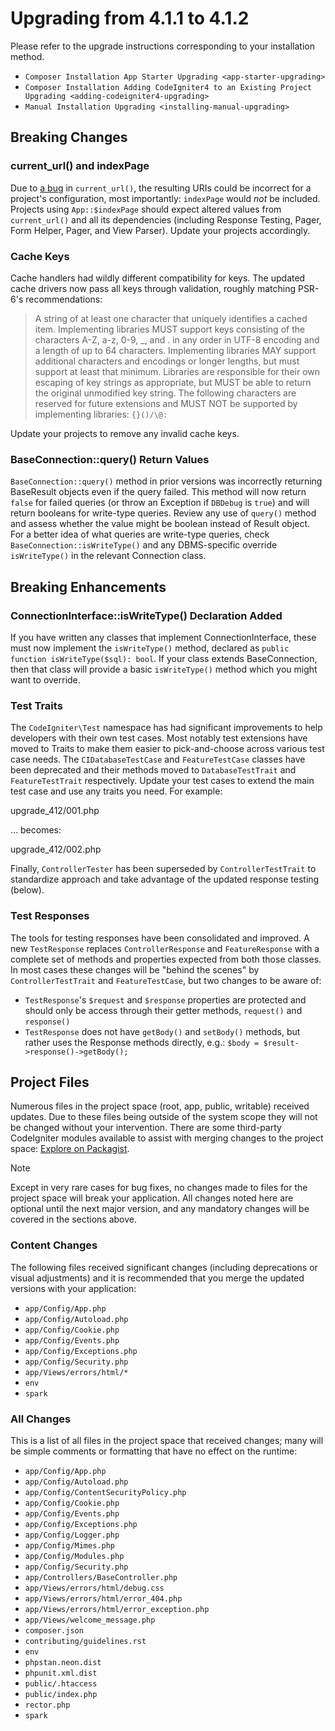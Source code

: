 # Upgrading from 4.1.1 to 4.1.2

Please refer to the upgrade instructions corresponding to your
installation method.

- `Composer Installation App Starter Upgrading <app-starter-upgrading>`
- `Composer Installation Adding CodeIgniter4 to an Existing Project Upgrading <adding-codeigniter4-upgrading>`
- `Manual Installation Upgrading <installing-manual-upgrading>`

<div class="contents" local="" depth="2">

</div>

## Breaking Changes

### current_url() and indexPage

Due to [a bug](https://github.com/codeigniter4/CodeIgniter4/issues/4116)
in `current_url()`, the resulting URIs could be incorrect for a
project's configuration, most importantly: `indexPage` would *not* be
included. Projects using `App::$indexPage` should expect altered values
from `current_url()` and all its dependencies (including Response
Testing, Pager, Form Helper, Pager, and View Parser). Update your
projects accordingly.

### Cache Keys

Cache handlers had wildly different compatibility for keys. The updated
cache drivers now pass all keys through validation, roughly matching
PSR-6's recommendations:

> A string of at least one character that uniquely identifies a cached
> item. Implementing libraries MUST support keys consisting of the
> characters A-Z, a-z, 0-9, \_, and . in any order in UTF-8 encoding and
> a length of up to 64 characters. Implementing libraries MAY support
> additional characters and encodings or longer lengths, but must
> support at least that minimum. Libraries are responsible for their own
> escaping of key strings as appropriate, but MUST be able to return the
> original unmodified key string. The following characters are reserved
> for future extensions and MUST NOT be supported by implementing
> libraries: `{}()/\@:`

Update your projects to remove any invalid cache keys.

### BaseConnection::query() Return Values

`BaseConnection::query()` method in prior versions was incorrectly
returning BaseResult objects even if the query failed. This method will
now return `false` for failed queries (or throw an Exception if
`DBDebug` is `true`) and will return booleans for write-type queries.
Review any use of `query()` method and assess whether the value might be
boolean instead of Result object. For a better idea of what queries are
write-type queries, check `BaseConnection::isWriteType()` and any
DBMS-specific override `isWriteType()` in the relevant Connection class.

## Breaking Enhancements

### ConnectionInterface::isWriteType() Declaration Added

If you have written any classes that implement ConnectionInterface,
these must now implement the `isWriteType()` method, declared as
`public function isWriteType($sql): bool`. If your class extends
BaseConnection, then that class will provide a basic `isWriteType()`
method which you might want to override.

### Test Traits

The `CodeIgniter\Test` namespace has had significant improvements to
help developers with their own test cases. Most notably test extensions
have moved to Traits to make them easier to pick-and-choose across
various test case needs. The `CIDatabaseTestCase` and `FeatureTestCase`
classes have been deprecated and their methods moved to
`DatabaseTestTrait` and `FeatureTestTrait` respectively. Update your
test cases to extend the main test case and use any traits you need. For
example:

<div class="literalinclude">

upgrade_412/001.php

</div>

... becomes:

<div class="literalinclude">

upgrade_412/002.php

</div>

Finally, `ControllerTester` has been superseded by `ControllerTestTrait`
to standardize approach and take advantage of the updated response
testing (below).

### Test Responses

The tools for testing responses have been consolidated and improved. A
new `TestResponse` replaces `ControllerResponse` and `FeatureResponse`
with a complete set of methods and properties expected from both those
classes. In most cases these changes will be "behind the scenes" by
`ControllerTestTrait` and `FeatureTestCase`, but two changes to be aware
of:

- `TestResponse`'s `$request` and `$response` properties are protected
  and should only be access through their getter methods, `request()`
  and `response()`
- `TestResponse` does not have `getBody()` and `setBody()` methods, but
  rather uses the Response methods directly, e.g.:
  `$body = $result->response()->getBody();`

## Project Files

Numerous files in the project space (root, app, public, writable)
received updates. Due to these files being outside of the system scope
they will not be changed without your intervention. There are some
third-party CodeIgniter modules available to assist with merging changes
to the project space: [Explore on
Packagist](https://packagist.org/explore/?query=codeigniter4%20updates).

> [!NOTE]
> Except in very rare cases for bug fixes, no changes made to files for
> the project space will break your application. All changes noted here
> are optional until the next major version, and any mandatory changes
> will be covered in the sections above.

### Content Changes

The following files received significant changes (including deprecations
or visual adjustments) and it is recommended that you merge the updated
versions with your application:

- `app/Config/App.php`
- `app/Config/Autoload.php`
- `app/Config/Cookie.php`
- `app/Config/Events.php`
- `app/Config/Exceptions.php`
- `app/Config/Security.php`
- `app/Views/errors/html/*`
- `env`
- `spark`

### All Changes

This is a list of all files in the project space that received changes;
many will be simple comments or formatting that have no effect on the
runtime:

- `app/Config/App.php`
- `app/Config/Autoload.php`
- `app/Config/ContentSecurityPolicy.php`
- `app/Config/Cookie.php`
- `app/Config/Events.php`
- `app/Config/Exceptions.php`
- `app/Config/Logger.php`
- `app/Config/Mimes.php`
- `app/Config/Modules.php`
- `app/Config/Security.php`
- `app/Controllers/BaseController.php`
- `app/Views/errors/html/debug.css`
- `app/Views/errors/html/error_404.php`
- `app/Views/errors/html/error_exception.php`
- `app/Views/welcome_message.php`
- `composer.json`
- `contributing/guidelines.rst`
- `env`
- `phpstan.neon.dist`
- `phpunit.xml.dist`
- `public/.htaccess`
- `public/index.php`
- `rector.php`
- `spark`
